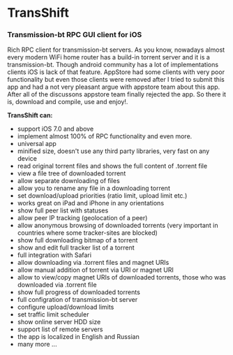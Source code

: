 # TransShift

### Transmission-bt RPC GUI client for iOS

Rich RPC client for transmission-bt servers.
As you know, nowadays almost every modern WiFi home router has a build-in torrent server and it is a transmission-bt.
Though android community has a lot of implementations clients iOS is lack of that feature. AppStore had some clients with very poor functionality but even those clients were removed after I tried to submit this app and had a not very pleasant argue with appstore team about this app. After all of the discussons appstore team finally rejected the app. So there it is, download and compile, use and enjoy!.

**TransShift can:**

- support iOS 7.0 and above
- implement almost 100% of RPC functionality and even more. 
- universal app
- minified size, doesn't use any third party libraries, very fast on any device
- read original torrent files and shows the full content of .torrent file
- view a file tree of downloaded torrent
- allow separate downloading of files
- allow you to rename any file in a downloading torrent
- set download/upload priorities (ratio limit, upload limit etc.)
- works great on iPad and iPhone in any orientations
- show full peer list with statuses 
- allow peer IP tracking (geolocation of a peer)
- allow anonymous browsing of downloaded torrents (very important in countries where some tracker-sites are blocked)
- show full downloading bitmap of a torrent
- show and edit  full tracker list of a torrent
- full integration with Safari
- allow downloading via .torrent files and magnet URIs
- allow manual addition of torrent via URI or magnet URI
- allow to view/copy magnet URIs of downloaded torrents, those who was downloaded via .torrent file
- show full progress of downloaded torrents
- full configration of transmission-bt server
- configure upload/download limits
- set traffic limit scheduler
- show online server HDD size
- support list of remote servers
- the app is localized in English and Russian
- many more ...

